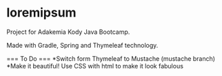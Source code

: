 # loremipsum
Project for Adakemia Kody Java Bootcamp.

Made with Gradle, Spring and Thymeleaf technology.

=== To Do ===
*Switch form Thymeleaf to Mustache (mustache branch)
*Make it beautiful! Use CSS with html to make it look fabulous
